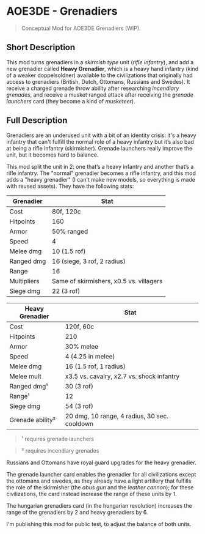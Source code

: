 # AOE3DE - Grenadiers
> Conceptual Mod for AOE3DE Grenadiers (WIP).

## **Short Description**
This mod turns grenadiers in a *skirmish type* unit (*rifle infantry*), and add a new grenadier called **Heavy Grenadier**, which is a heavy hand infantry (kind of a weaker doppelsoldner) available to the civilizations that originally had access to grenadiers (British, Dutch, Ottomans, Russians and Swedes). It receive a charged grenade throw ability after researching *incendiary grenades*, and receive a musket ranged attack after receiving the *grenade launchers* card (they become a kind of *musketeer*).

## **Full Description**
Grenadiers are an underused unit with a bit of an identity crisis: it's a heavy infantry that can't fulfill the normal role of a heavy infantry but it’s also bad at being a rifle infantry (skirmisher). Grenade launchers really improve the unit, but it becomes hard to balance.

This mod split the unit in 2: one that’s a heavy infantry and another that’s a rifle infantry. The "normal" grenadier becomes a rifle infantry, and this mod adds a "heavy grenadier" (I can't make new models, so everything is made with reused assets). They have the following stats:

| Grenadier   | Stat                                    |
|-------------|-----------------------------------------|
| Cost        | 80f, 120c                               |
| Hitpoints   | 160                                     |
| Armor       | 50% ranged                              |
| Speed       | 4                                       |
| Melee dmg   | 10 (1.5 rof)                            |
| Ranged dmg  | 16 (siege, 3 rof, 2 radius)             |
| Range       | 16                                      |
| Multipliers | Same of skirmishers, x0.5 vs. villagers |
| Siege dmg   | 22 (3 rof)                              |

| Heavy Grenadier  | Stat                                         |
|------------------|----------------------------------------------|
| Cost             | 120f, 60c                                    |
| Hitpoints        | 210                                          |
| Armor            | 30% melee                                    |
| Speed            | 4 (4.25 in melee)                            |
| Melee dmg        | 16 (1.5 rof, 1 radius)                       |
| Melee mult       | x3.5 vs. cavalry, x2.7 vs. shock infantry    |
| Ranged dmg¹      | 30 (3 rof)                                   |
| Range¹           | 12                                           |
| Siege dmg        | 54 (3 rof)                                   |
| Grenade ability² | 20 dmg, 10 range, 4 radius, 30 sec. cooldown |

> ¹ requires grenade launchers

> ² requires incendiary grenades

Russians and Ottomans have royal guard upgrades for the heavy grenadier.

The grenade launcher card enables the grenadier for all civilizations except the ottomans and swedes, as they already have a light artillery that fulfills the role of the skirmisher (the *abus gun* and the *leather cannon*); for these civilizations, the card instead increase the range of these units by 1.

The hungarian grenadiers card (in the hungarian revolution) increases the range of the grenadiers by 2 and heavy grenadiers by 6.

I'm publishing this mod for public test, to adjust the balance of both units.